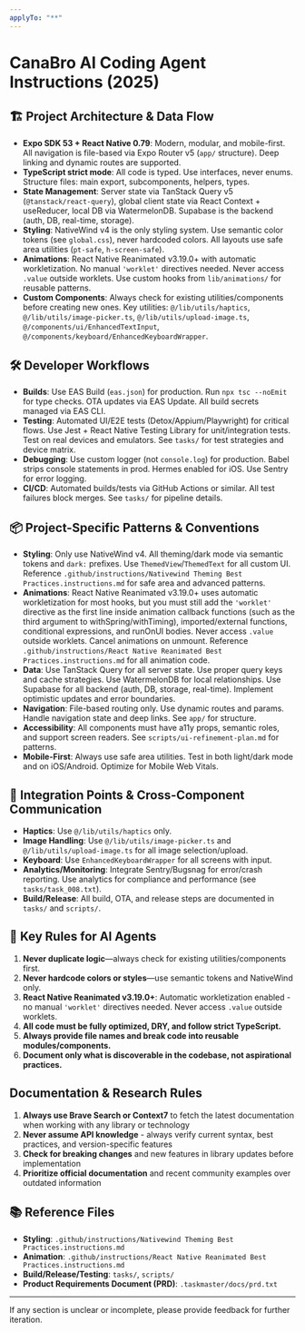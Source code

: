```yaml
---
applyTo: "**"
---
```



# CanaBro AI Coding Agent Instructions (2025)

## 🏗️ Project Architecture & Data Flow
- **Expo SDK 53 + React Native 0.79**: Modern, modular, and mobile-first. All navigation is file-based via Expo Router v5 (`app/` structure). Deep linking and dynamic routes are supported.
- **TypeScript strict mode**: All code is typed. Use interfaces, never enums. Structure files: main export, subcomponents, helpers, types.
- **State Management**: Server state via TanStack Query v5 (`@tanstack/react-query`), global client state via React Context + useReducer, local DB via WatermelonDB. Supabase is the backend (auth, DB, real-time, storage).
- **Styling**: NativeWind v4 is the only styling system. Use semantic color tokens (see `global.css`), never hardcoded colors. All layouts use safe area utilities (`pt-safe`, `h-screen-safe`).
- **Animations**: React Native Reanimated v3.19.0+ with automatic workletization. No manual `'worklet'` directives needed. Never access `.value` outside worklets. Use custom hooks from `lib/animations/` for reusable patterns.
- **Custom Components**: Always check for existing utilities/components before creating new ones. Key utilities: `@/lib/utils/haptics`, `@/lib/utils/image-picker.ts`, `@/lib/utils/upload-image.ts`, `@/components/ui/EnhancedTextInput`, `@/components/keyboard/EnhancedKeyboardWrapper`.

## 🛠️ Developer Workflows
- **Builds**: Use EAS Build (`eas.json`) for production. Run `npx tsc --noEmit` for type checks. OTA updates via EAS Update. All build secrets managed via EAS CLI.
- **Testing**: Automated UI/E2E tests (Detox/Appium/Playwright) for critical flows. Use Jest + React Native Testing Library for unit/integration tests. Test on real devices and emulators. See `tasks/` for test strategies and device matrix.
- **Debugging**: Use custom logger (not `console.log`) for production. Babel strips console statements in prod. Hermes enabled for iOS. Use Sentry for error logging.
- **CI/CD**: Automated builds/tests via GitHub Actions or similar. All test failures block merges. See `tasks/` for pipeline details.

## 📦 Project-Specific Patterns & Conventions
- **Styling**: Only use NativeWind v4. All theming/dark mode via semantic tokens and `dark:` prefixes. Use `ThemedView`/`ThemedText` for all custom UI. Reference `.github/instructions/Nativewind Theming Best Practices.instructions.md` for safe area and advanced patterns.
- **Animations**: React Native Reanimated v3.19.0+ uses automatic workletization for most hooks, but you must still add the `'worklet'` directive as the first line inside animation callback functions (such as the third argument to withSpring/withTiming), imported/external functions, conditional expressions, and runOnUI bodies. Never access `.value` outside worklets. Cancel animations on unmount. Reference `.github/instructions/React Native Reanimated Best Practices.instructions.md` for all animation code.
- **Data**: Use TanStack Query for all server state. Use proper query keys and cache strategies. Use WatermelonDB for local relationships. Use Supabase for all backend (auth, DB, storage, real-time). Implement optimistic updates and error boundaries.
- **Navigation**: File-based routing only. Use dynamic routes and params. Handle navigation state and deep links. See `app/` for structure.
- **Accessibility**: All components must have a11y props, semantic roles, and support screen readers. See `scripts/ui-refinement-plan.md` for patterns.
- **Mobile-First**: Always use safe area utilities. Test in both light/dark mode and on iOS/Android. Optimize for Mobile Web Vitals.

## 🔗 Integration Points & Cross-Component Communication
- **Haptics**: Use `@/lib/utils/haptics` only.
- **Image Handling**: Use `@/lib/utils/image-picker.ts` and `@/lib/utils/upload-image.ts` for all image selection/upload.
- **Keyboard**: Use `EnhancedKeyboardWrapper` for all screens with input.
- **Analytics/Monitoring**: Integrate Sentry/Bugsnag for error/crash reporting. Use analytics for compliance and performance (see `tasks/task_008.txt`).
- **Build/Release**: All build, OTA, and release steps are documented in `tasks/` and `scripts/`.

## 🚨 Key Rules for AI Agents
1. **Never duplicate logic**—always check for existing utilities/components first.
2. **Never hardcode colors or styles**—use semantic tokens and NativeWind only.
3. **React Native Reanimated v3.19.0+**: Automatic workletization enabled - no manual `'worklet'` directives needed. Never access `.value` outside worklets.
4. **All code must be fully optimized, DRY, and follow strict TypeScript.**
5. **Always provide file names and break code into reusable modules/components.**
6. **Document only what is discoverable in the codebase, not aspirational practices.**

## Documentation & Research Rules
1. **Always use Brave Search or Context7** to fetch the latest documentation when working with any library or technology
2. **Never assume API knowledge** - always verify current syntax, best practices, and version-specific features
3. **Check for breaking changes** and new features in library updates before implementation
4. **Prioritize official documentation** and recent community examples over outdated information

## 📚 Reference Files
- **Styling**: `.github/instructions/Nativewind Theming Best Practices.instructions.md`
- **Animation**: `.github/instructions/React Native Reanimated Best Practices.instructions.md`
- **Build/Release/Testing**: `tasks/`, `scripts/`
- **Product Requirements Document (PRD)**: `.taskmaster/docs/prd.txt`

---
If any section is unclear or incomplete, please provide feedback for further iteration.